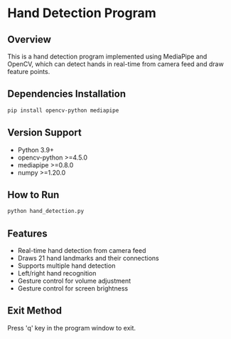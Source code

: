 # Hand Detection Program

## Overview
This is a hand detection program implemented using MediaPipe and OpenCV, which can detect hands in real-time from camera feed and draw feature points.

## Dependencies Installation
```bash
pip install opencv-python mediapipe
```

## Version Support
- Python 3.9+
- opencv-python >=4.5.0
- mediapipe >=0.8.0
- numpy >=1.20.0

## How to Run
```bash
python hand_detection.py
```

## Features
- Real-time hand detection from camera feed
- Draws 21 hand landmarks and their connections
- Supports multiple hand detection
- Left/right hand recognition
- Gesture control for volume adjustment
- Gesture control for screen brightness

## Exit Method
Press 'q' key in the program window to exit.